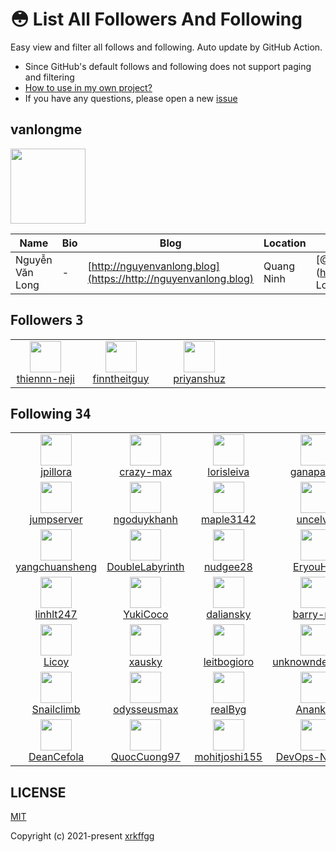# 😳 List All Followers And Following

 Easy view and filter all follows and following. Auto update by GitHub Action.

- Since GitHub's default follows and following does not support paging and filtering
- [How to use in my own project?](https://github.com/xrkffgg/list-all-followers-and-following/issues/1)
- If you have any questions, please open a new [issue](https://github.com/xrkffgg/list-all-followers-and-following/issues)

## vanlongme

<img src="https://avatars.githubusercontent.com/u/30171328?v=4" width="120" />

| Name | Bio | Blog | Location | Company |
| -- | -- | -- | -- | -- |
| Nguyễn Văn Long | - | [http://nguyenvanlong.blog](https://http://nguyenvanlong.blog) | Quang Ninh | [@Văn Long Blog](https://github.com/Văn Long Blog) |

## Followers <kbd>3</kbd>

<table>
  <tr>
    <td width="150" align="center">
      <a href="https://github.com/thiennn-neji">
        <img src="https://avatars.githubusercontent.com/u/59532111?v=4" width="50" />
        <br />
        thiennn-neji
      </a>
    </td>
    <td width="150" align="center">
      <a href="https://github.com/finntheitguy">
        <img src="https://avatars.githubusercontent.com/u/55101820?v=4" width="50" />
        <br />
        finntheitguy
      </a>
    </td>
    <td width="150" align="center">
      <a href="https://github.com/priyanshuz">
        <img src="https://avatars.githubusercontent.com/u/30660828?v=4" width="50" />
        <br />
        priyanshuz
      </a>
    </td>
    <td width="150" align="center">
    </td>
    <td width="150" align="center">
    </td>
  </tr>
</table>

## Following <kbd>34</kbd>

<table>
  <tr>
    <td width="150" align="center">
      <a href="https://github.com/jpillora">
        <img src="https://avatars.githubusercontent.com/u/633843?v=4" width="50" />
        <br />
        jpillora
      </a>
    </td>
    <td width="150" align="center">
      <a href="https://github.com/crazy-max">
        <img src="https://avatars.githubusercontent.com/u/1951866?v=4" width="50" />
        <br />
        crazy-max
      </a>
    </td>
    <td width="150" align="center">
      <a href="https://github.com/lorisleiva">
        <img src="https://avatars.githubusercontent.com/u/3642397?v=4" width="50" />
        <br />
        lorisleiva
      </a>
    </td>
    <td width="150" align="center">
      <a href="https://github.com/ganapativs">
        <img src="https://avatars.githubusercontent.com/u/4010960?v=4" width="50" />
        <br />
        ganapativs
      </a>
    </td>
    <td width="150" align="center">
      <a href="https://github.com/congto">
        <img src="https://avatars.githubusercontent.com/u/5918118?v=4" width="50" />
        <br />
        congto
      </a>
    </td>
  </tr><tr>
    <td width="150" align="center">
      <a href="https://github.com/jumpserver">
        <img src="https://avatars.githubusercontent.com/u/6006570?v=4" width="50" />
        <br />
        jumpserver
      </a>
    </td>
    <td width="150" align="center">
      <a href="https://github.com/ngoduykhanh">
        <img src="https://avatars.githubusercontent.com/u/6447444?v=4" width="50" />
        <br />
        ngoduykhanh
      </a>
    </td>
    <td width="150" align="center">
      <a href="https://github.com/maple3142">
        <img src="https://avatars.githubusercontent.com/u/9370547?v=4" width="50" />
        <br />
        maple3142
      </a>
    </td>
    <td width="150" align="center">
      <a href="https://github.com/uncelvel">
        <img src="https://avatars.githubusercontent.com/u/13779596?v=4" width="50" />
        <br />
        uncelvel
      </a>
    </td>
    <td width="150" align="center">
      <a href="https://github.com/lacoski">
        <img src="https://avatars.githubusercontent.com/u/14269589?v=4" width="50" />
        <br />
        lacoski
      </a>
    </td>
  </tr><tr>
    <td width="150" align="center">
      <a href="https://github.com/yangchuansheng">
        <img src="https://avatars.githubusercontent.com/u/15308462?v=4" width="50" />
        <br />
        yangchuansheng
      </a>
    </td>
    <td width="150" align="center">
      <a href="https://github.com/DoubleLabyrinth">
        <img src="https://avatars.githubusercontent.com/u/16631994?v=4" width="50" />
        <br />
        DoubleLabyrinth
      </a>
    </td>
    <td width="150" align="center">
      <a href="https://github.com/nudgee28">
        <img src="https://avatars.githubusercontent.com/u/16789596?v=4" width="50" />
        <br />
        nudgee28
      </a>
    </td>
    <td width="150" align="center">
      <a href="https://github.com/EryouHao">
        <img src="https://avatars.githubusercontent.com/u/17328747?v=4" width="50" />
        <br />
        EryouHao
      </a>
    </td>
    <td width="150" align="center">
      <a href="https://github.com/hoangdh">
        <img src="https://avatars.githubusercontent.com/u/17746953?v=4" width="50" />
        <br />
        hoangdh
      </a>
    </td>
  </tr><tr>
    <td width="150" align="center">
      <a href="https://github.com/linhlt247">
        <img src="https://avatars.githubusercontent.com/u/18437330?v=4" width="50" />
        <br />
        linhlt247
      </a>
    </td>
    <td width="150" align="center">
      <a href="https://github.com/YukiCoco">
        <img src="https://avatars.githubusercontent.com/u/18544362?v=4" width="50" />
        <br />
        YukiCoco
      </a>
    </td>
    <td width="150" align="center">
      <a href="https://github.com/daliansky">
        <img src="https://avatars.githubusercontent.com/u/18546540?v=4" width="50" />
        <br />
        daliansky
      </a>
    </td>
    <td width="150" align="center">
      <a href="https://github.com/barry-ran">
        <img src="https://avatars.githubusercontent.com/u/18702692?v=4" width="50" />
        <br />
        barry-ran
      </a>
    </td>
    <td width="150" align="center">
      <a href="https://github.com/TrongTan124">
        <img src="https://avatars.githubusercontent.com/u/20022170?v=4" width="50" />
        <br />
        TrongTan124
      </a>
    </td>
  </tr><tr>
    <td width="150" align="center">
      <a href="https://github.com/Licoy">
        <img src="https://avatars.githubusercontent.com/u/20410697?v=4" width="50" />
        <br />
        Licoy
      </a>
    </td>
    <td width="150" align="center">
      <a href="https://github.com/xausky">
        <img src="https://avatars.githubusercontent.com/u/21244848?v=4" width="50" />
        <br />
        xausky
      </a>
    </td>
    <td width="150" align="center">
      <a href="https://github.com/leitbogioro">
        <img src="https://avatars.githubusercontent.com/u/22023450?v=4" width="50" />
        <br />
        leitbogioro
      </a>
    </td>
    <td width="150" align="center">
      <a href="https://github.com/unknowndevice64">
        <img src="https://avatars.githubusercontent.com/u/23033569?v=4" width="50" />
        <br />
        unknowndevice64
      </a>
    </td>
    <td width="150" align="center">
      <a href="https://github.com/laomms">
        <img src="https://avatars.githubusercontent.com/u/23111726?v=4" width="50" />
        <br />
        laomms
      </a>
    </td>
  </tr><tr>
    <td width="150" align="center">
      <a href="https://github.com/Snailclimb">
        <img src="https://avatars.githubusercontent.com/u/29880145?v=4" width="50" />
        <br />
        Snailclimb
      </a>
    </td>
    <td width="150" align="center">
      <a href="https://github.com/odysseusmax">
        <img src="https://avatars.githubusercontent.com/u/35767464?v=4" width="50" />
        <br />
        odysseusmax
      </a>
    </td>
    <td width="150" align="center">
      <a href="https://github.com/realByg">
        <img src="https://avatars.githubusercontent.com/u/39550067?v=4" width="50" />
        <br />
        realByg
      </a>
    </td>
    <td width="150" align="center">
      <a href="https://github.com/Anankke">
        <img src="https://avatars.githubusercontent.com/u/40639066?v=4" width="50" />
        <br />
        Anankke
      </a>
    </td>
    <td width="150" align="center">
      <a href="https://github.com/xyou365">
        <img src="https://avatars.githubusercontent.com/u/41234346?v=4" width="50" />
        <br />
        xyou365
      </a>
    </td>
  </tr><tr>
    <td width="150" align="center">
      <a href="https://github.com/DeanCefola">
        <img src="https://avatars.githubusercontent.com/u/42553152?v=4" width="50" />
        <br />
        DeanCefola
      </a>
    </td>
    <td width="150" align="center">
      <a href="https://github.com/QuocCuong97">
        <img src="https://avatars.githubusercontent.com/u/49702138?v=4" width="50" />
        <br />
        QuocCuong97
      </a>
    </td>
    <td width="150" align="center">
      <a href="https://github.com/mohitjoshi155">
        <img src="https://avatars.githubusercontent.com/u/58655292?v=4" width="50" />
        <br />
        mohitjoshi155
      </a>
    </td>
    <td width="150" align="center">
      <a href="https://github.com/DevOps-Nirvana">
        <img src="https://avatars.githubusercontent.com/u/83280143?v=4" width="50" />
        <br />
        DevOps-Nirvana
      </a>
    </td>
    <td width="150" align="center">
    </td>
  </tr>
</table>

## LICENSE

[MIT](https://github.com/xrkffgg/list-all-followers-and-following/blob/main/LICENSE)

Copyright (c) 2021-present [xrkffgg](https://github.com/xrkffgg)

